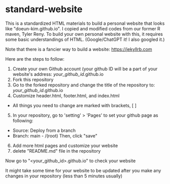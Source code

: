 # standard-website
This is a standardized HTML materials to build a personal website that looks like "doeun-kim.github.io".
I copied and modified codes from our former R maven, Tyler Reny.
To build your own personal website with this, it requires some basic understandings of HTML. 
(Google/ChatGPT it! I also googled it.)

Note that there is a fancier way to build a website: https://jekyllrb.com

Here are the steps to follow:
1. Create your own Github account (your github ID will be a part of your website's address: *your_github_id*.github.io
2. Fork this repository 
3. Go to the forked repository and change the title of the repository to: *your_github_id*.github.io
4. Customize header.html, footer.html, and index.html 
  - All things you need to change are marked with brackets, [ ] 
5. In your repository, go to 'setting' > 'Pages' to set your github page as following: 
  - Source: Deploy from a branch
  - Branch: main - /(root) 
  Then, click "save"
6. Add more html pages and customize your website
7. delete "README.md" file in the repository

Now go to "<your_github_id>.github.io" to check your website

It might take some time for your website to be updated after you make any changes in your repository (less than 5 minutes usually)
